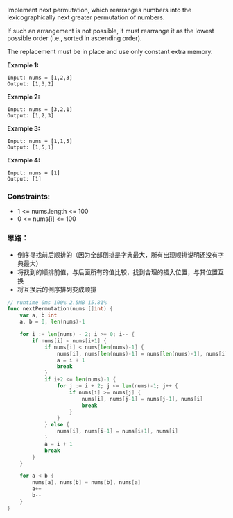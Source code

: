 Implement next permutation, which rearranges numbers into the lexicographically next greater permutation of numbers.

If such an arrangement is not possible, it must rearrange it as the lowest possible order (i.e., sorted in ascending order).

The replacement must be in place and use only constant extra memory.

 

**Example 1:**
```
Input: nums = [1,2,3]
Output: [1,3,2]
```
**Example 2:**
```
Input: nums = [3,2,1]
Output: [1,2,3]
```
**Example 3:**
```
Input: nums = [1,1,5]
Output: [1,5,1]
```
**Example 4:**
```
Input: nums = [1]
Output: [1]
```

### Constraints:

- 1 <= nums.length <= 100
- 0 <= nums[i] <= 100

### 思路：
- 倒序寻找前后顺排的（因为全部倒排是字典最大，所有出现顺排说明还没有字典最大）
- 将找到的顺排前值，与后面所有的值比较，找到合理的插入位置，与其位置互换
- 将互换后的倒序排列变成顺排

```go
// runtime 0ms 100% 2.5MB 15.81%
func nextPermutation(nums []int) {
	var a, b int
	a, b = 0, len(nums)-1

	for i := len(nums) - 2; i >= 0; i-- {
		if nums[i] < nums[i+1] {
			if nums[i] < nums[len(nums)-1] {
				nums[i], nums[len(nums)-1] = nums[len(nums)-1], nums[i]
				a = i + 1
				break
			}
			if i+2 <= len(nums)-1 {
				for j := i + 2; j <= len(nums)-1; j++ {
					if nums[i] >= nums[j] {
						nums[i], nums[j-1] = nums[j-1], nums[i]
						break
					}
				}
			} else {
				nums[i], nums[i+1] = nums[i+1], nums[i]
			}
			a = i + 1
			break
		}
	}

	for a < b {
		nums[a], nums[b] = nums[b], nums[a]
		a++
		b--
	}
}
```